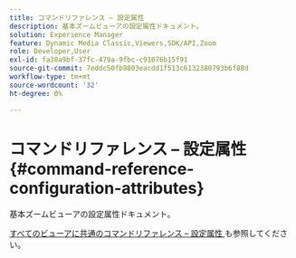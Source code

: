 ```yaml
---
title: コマンドリファレンス – 設定属性
description: 基本ズームビューアの設定属性ドキュメント。
solution: Experience Manager
feature: Dynamic Media Classic,Viewers,SDK/API,Zoom
role: Developer,User
exl-id: fa38a9bf-37fc-479a-9fbc-c91076b15f91
source-git-commit: 7eddc50fb9803eacdd1f513c6132380793b6f88d
workflow-type: tm+mt
source-wordcount: '32'
ht-degree: 0%

---
```


# コマンドリファレンス – 設定属性{#command-reference-configuration-attributes}

基本ズームビューアの設定属性ドキュメント。

<!--<a id="section_F52FF0F139604447A870ABE6E1C03444"></a>-->

[ すべてのビューアに共通のコマンドリファレンス – 設定属性 ](../../../r-html5-viewer-20-cmdref-configattrib/r-html5-viewer-20-cmdref-configattrib.md#concept-850e0f2c49b949deb7cfbfd330d329bd) も参照してください。
